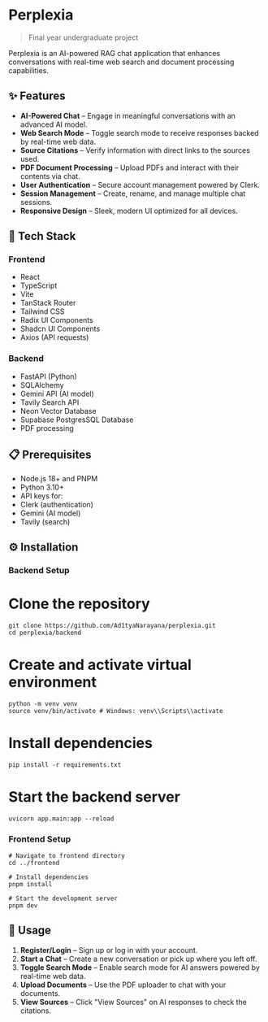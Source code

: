 # Perplexia

> Final year undergraduate project

Perplexia is an AI-powered RAG chat application that enhances conversations with real-time web search and document processing capabilities.

## ✨ Features

- **AI-Powered Chat** – Engage in meaningful conversations with an advanced AI model.
- **Web Search Mode** – Toggle search mode to receive responses backed by real-time web data.
- **Source Citations** – Verify information with direct links to the sources used.
- **PDF Document Processing** – Upload PDFs and interact with their contents via chat.
- **User Authentication** – Secure account management powered by Clerk.
- **Session Management** – Create, rename, and manage multiple chat sessions.
- **Responsive Design** – Sleek, modern UI optimized for all devices.

## 🚀 Tech Stack

### Frontend

- React
- TypeScript
- Vite
- TanStack Router
- Tailwind CSS
- Radix UI Components
- Shadcn UI Components
- Axios (API requests)

### Backend

- FastAPI (Python)
- SQLAlchemy
- Gemini API (AI model)
- Tavily Search API
- Neon Vector Database
- Supabase PostgresSQL Database
- PDF processing

## 📋 Prerequisites

- Node.js 18+ and PNPM
- Python 3.10+
- API keys for:
- Clerk (authentication)
- Gemini (AI model)
- Tavily (search)

## ⚙️ Installation

### Backend Setup

# Clone the repository
```
git clone https://github.com/Ad1tyaNarayana/perplexia.git
cd perplexia/backend
```

# Create and activate virtual environment
```
python -m venv venv
source venv/bin/activate # Windows: venv\\Scripts\\activate
```
# Install dependencies
```
pip install -r requirements.txt
```
# Start the backend server
```
uvicorn app.main:app --reload
```
### Frontend Setup
```
# Navigate to frontend directory
cd ../frontend

# Install dependencies
pnpm install

# Start the development server
pnpm dev
```

## 📝 Usage

1. **Register/Login** – Sign up or log in with your account.
2. **Start a Chat** – Create a new conversation or pick up where you left off.
3. **Toggle Search Mode** – Enable search mode for AI answers powered by real-time web data.
4. **Upload Documents** – Use the PDF uploader to chat with your documents.
5. **View Sources** – Click \"View Sources\" on AI responses to check the citations.
